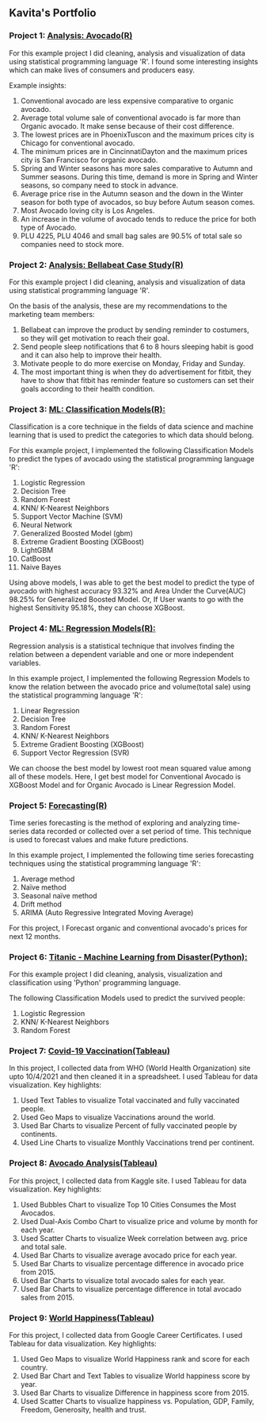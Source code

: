 ## Kavita's Portfolio

### Project 1: [Analysis: Avocado(R)](https://www.kaggle.com/kavitakhandelwal1234/avocado-analysis-r)
For this example project I did cleaning, analysis and visualization of data using statistical programming language 'R'. I found some interesting insights which can make lives of consumers and producers easy.

Example insights:
 1. Conventional avocado are less expensive comparative to organic avocado. 
 1. Average total volume sale of conventional avocado is far more than Organic avocado. It make sense because of their cost difference.
 3. The lowest prices are in PhoenixTuscon and the maximum prices city is Chicago for conventional avocado. 
 4. The minimum prices are in CincinnatiDayton and the maximum prices city is San Francisco for organic avocado.
 5. Spring and Winter seasons has more sales comparative to Autumn and Summer seasons. During this time, demand is more in Spring and Winter seasons, so company need to stock in advance.
 6. Average price rise in the Autumn season and the down in the Winter season for both type of avocados, so buy before Autum season comes.
 7.  Most Avocado loving city is Los Angeles.
 8.  An increase in the volume of avocado tends to reduce the price for both type of Avocado.
 9.  PLU 4225, PLU 4046 and small bag sales are 90.5% of total sale so companies need to stock more.


### Project 2: [Analysis: Bellabeat Case Study(R)](https://www.kaggle.com/kavitakhandelwal1234/bellabeat-case-study-r)
For this example project I did cleaning, analysis and visualization of data using statistical programming language 'R'.

On the basis of the analysis, these are my recommendations to the marketing team members:
1.  Bellabeat can improve the product by sending reminder to costumers, so they will get motivation to reach their goal.
2. Send people sleep notifications that 6 to 8 hours sleeping habit is good and it can also help to improve their health.
3. Motivate people to do more exercise on Monday, Friday and Sunday.
4. The most important thing is when they do advertisement for fitbit, they have to show that fitbit has reminder feature so customers can set their goals according to their health condition.

### Project 3: [ML: Classification Models(R):](https://www.kaggle.com/kavitakhandelwal1234/avocado-comparison-ofall-classification-models-r)
Classification is a core technique in the fields of data science and machine learning that is used to predict the categories to which data should belong. 

For this example project, I implemented the following Classification Models to predict the types of avocado using the statistical programming language 'R':
 1. Logistic Regression
 2. Decision Tree
 3. Random Forest
 4. KNN/ K-Nearest Neighbors
 5. Support Vector Machine (SVM)
 6. Neural Network
 7. Generalized Boosted Model (gbm)
 8. Extreme Gradient Boosting (XGBoost)
 9. LightGBM
 10. CatBoost
 11. Naive Bayes

Using above models, I was able to get the best model to predict the type of avocado with highest accuracy 93.32% and Area Under the Curve(AUC) 98.25% for Generalized Boosted Model. Or, If User wants to go with the highest Sensitivity 95.18%, they can choose XGBoost.

### Project 4: [ML: Regression Models(R):](https://www.kaggle.com/kavitakhandelwal1234/avocado-comparison-of-all-regression-models-r#Author:-Kavita-Khandelwal)
Regression analysis is a statistical technique that involves finding the relation between a dependent variable and one or more independent variables. 

In this example project, I implemented the following Regression Models to know the relation between the avocado price and volume(total sale) using the statistical programming language 'R':
1. Linear Regression
2. Decision Tree
3. Random Forest
4. KNN/ K-Nearest Neighbors
5. Extreme Gradient Boosting (XGBoost)
6. Support Vector Regression (SVR)

We can choose the best model by lowest root mean squared value among all of these models. Here, I get best model for Conventional Avocado is XGBoost Model and for Organic Avocado is Linear Regression Model.

### Project 5: [Forecasting(R)](https://www.kaggle.com/kavitakhandelwal1234/avocado-price-forecasting-r)
Time series forecasting is the method of exploring and analyzing time-series data recorded or collected over a set period of time. This technique is used to forecast values and make future predictions.

In this example project, I implemented the following time series forecasting techniques using the statistical programming language 'R': 
1. Average method 
2. Naïve method
3. Seasonal naïve method
4. Drift method
5. ARIMA (Auto Regressive Integrated Moving Average)

For this project, I Forecast organic and conventional avocado's prices for next 12 months.

### Project 6: [Titanic - Machine Learning from Disaster(Python):](https://www.kaggle.com/kavitakhandelwal1234/titanic-notebook-solution)
For this example project I did cleaning, analysis, visualization and classification using 'Python' programming language.

The following Classification Models used to predict the survived people:
 1. Logistic Regression
 2. KNN/ K-Nearest Neighbors
 3. Random Forest

### Project 7: [Covid-19 Vaccination(Tableau)](https://public.tableau.com/app/profile/kavita3687/viz/Covid-19VaccinationdatafromWHOandourworldindata_orgupto1042021/Dashboard1)
In this project, I collected data from WHO (World Health Organization) site upto 10/4/2021 and then cleaned it in a spreadsheet.
I used Tableau for data visualization. Key highlights:
1. Used Text Tables to visualize Total vaccinated and fully vaccinated people.
3. Used Geo Maps to visualize Vaccinations around the world.
4. Used Bar Charts to visualize Percent of fully vaccinated people by continents.
5. Used Line Charts to visualize Monthly Vaccinations trend per continent. 


### Project 8: [Avocado Analysis(Tableau)](https://public.tableau.com/app/profile/kavita3687/viz/AvocadoAnalysis_16337389953460/Dashboard1)
For this project, I collected data from Kaggle site.
I used Tableau for data visualization. Key highlights:
1. Used Bubbles Chart to visualize Top 10 Cities Consumes the Most Avocados.
2. Used Dual-Axis Combo Chart to visualize price and volume by month for each year.
3. Used Scatter Charts to visualize Week correlation between avg. price and total sale.
4. Used Bar Charts to visualize average avocado price for each year.
5. Used Bar Charts to visualize percentage difference in avocado price from 2015.
6. Used Bar Charts to visualize total avocado sales for each year.
7. Used Bar Charts to visualize  percentage difference in total avocado sales from 2015.

### Project 9: [World Happiness(Tableau)](https://public.tableau.com/app/profile/kavita3687/viz/WorldHappinessdatafromGoogleCareerCertificates/Dashboard4)
For this project, I collected data from Google Career Certificates.
I used Tableau for data visualization. Key highlights:
1. Used Geo Maps to visualize World Happiness rank and score for each country.
2. Used Bar Chart and Text Tables to visualize World happiness score by year.
3. Used Bar Charts to visualize Difference in happiness score from 2015.
4. Used Scatter Charts to visualize happiness vs. Population, GDP, Family, Freedom, Generosity, health and trust. 
